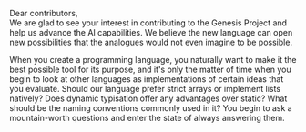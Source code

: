 Dear contributors,  
We are glad to see your interest in contributing to the Genesis Project and help us advance the AI capabilities. We believe the new language can open new possibilities that the analogues would not even imagine to be possible.  

When you create a programming language, you naturally want to make it the best possible tool for its purpose, and it's only the matter of time when you begin to look at other languages as implementations of certain ideas that you evaluate. Should our language prefer strict arrays or implement lists natively? Does dynamic typisation offer any advantages over static? What should be the naming conventions commonly used in it? You begin to ask a mountain-worth questions and enter the state of always answering them. 